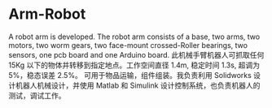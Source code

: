 # Arm-Robot
A robot arm is developed. The robot arm consists of a base, two arms, two motors, two 
worm gears, two face-mount crossed-Roller bearings, two sensors, one pcb board and one 
Arduino board. 
此机械手臂机器人可抓取任何 15Kg 以下的物体并转移到指定地点。工作空间直径 1.4m, 稳定时间 1.3s, 超调为 5%，稳态误差 2.5%。
可用于物品运输，组件组装。我负责利用 Solidworks 设计机器人机械设计，并使用 Matlab 和 Simulink 设计控制系统，也负责机器人的测试，调试工作。

